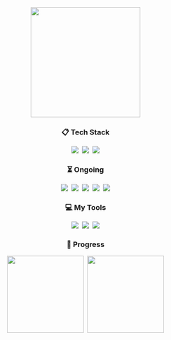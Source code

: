 <div>
<div align="center" style="font-size: 0;">
  <a href="https://github.com/decoyer">
  <img height=250 align="center" src="https://capsule-render.vercel.app/api?type=waving&color=gradient&height=240&section=footer&fontColor=ffffe4&text=Decoy%20the%20World!!&stroke=000000&strokeWidth=2&fontSize=60&fontAlign=70&fontAlignY=70&desc=🦆&descSize=60&descAlign=80&descAlignY=20"/>
  </a>
</div>

<h3 align="center">📋 Tech Stack</h3>
<div align="center">
  <img src="https://img.shields.io/badge/java-%23ED8B00.svg?style=for-the-badge&logo=openjdk&logoColor=white"/>&nbsp;
  <img src="https://img.shields.io/badge/python-3670A0?style=for-the-badge&logo=python&logoColor=ffdd54"/>&nbsp;
  <img src="https://img.shields.io/badge/Solidity-%23363636.svg?style=for-the-badge&logo=solidity&logoColor=white"/>
</div>

<h3 align="center">⏳ Ongoing</h3>
<div align="center">
  <img src="https://img.shields.io/badge/react-%2320232a.svg?style=for-the-badge&logo=react&logoColor=%2361DAFB"/>&nbsp;
  <img src="https://img.shields.io/badge/spring-%236DB33F.svg?style=for-the-badge&logo=spring&logoColor=white"/>&nbsp;
  <img src="https://img.shields.io/badge/docker-%230db7ed.svg?style=for-the-badge&logo=docker&logoColor=white"/>&nbsp;
  <img src="https://img.shields.io/badge/rust-%23000000.svg?style=for-the-badge&logo=rust&logoColor=white"/>&nbsp;
  <img src="https://img.shields.io/badge/go-%2300ADD8.svg?style=for-the-badge&logo=go&logoColor=white"/>
</div>

<h3 align="center">💻 My Tools</h3>
<div align="center">
  <img src="https://img.shields.io/badge/github-%23121011.svg?style=for-the-badge&logo=github&logoColor=white"/>&nbsp;
  <img src="https://img.shields.io/badge/git-%23F05033.svg?style=for-the-badge&logo=git&logoColor=white"/>&nbsp;
  <img src="https://img.shields.io/badge/Notion-%23000000.svg?style=for-the-badge&logo=notion&logoColor=white"/>
</div>

<h3 align="center">🏃 Progress</h3>
<div align="center">
  <a href="https://solved.ac/profile/decoyer">
  <img height="175" src="http://mazassumnida.wtf/api/v2/generate_badge?boj=decoyer"/></a>&nbsp;
  <!--
  <a href="https://solved.ac/profile/decoyer">
  <img height="175" src="http://mazandi.herokuapp.com/api?handle=decoyer&theme=dark"/></a>&nbsp;
  -->
  <a href="https://leetcode.com/u/decoyer">
  <img height="175" src="https://leetcard.jacoblin.cool/decoyer?theme=nord&font=Roboto&border=0&radius=20&animation=true"/>
  </a>
</div>
</div>
